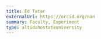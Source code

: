 ```yaml
---
title: Ed Tatar
externalUrl: https://orcid.org/nan
summary: Faculty, Experiment
type: altidahostateuniversity
---
```

